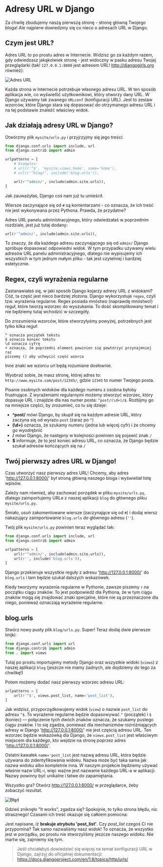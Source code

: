 # Adresy URL w Django

Za chwilę zbudujemy naszą pierwszą stronę - stronę główną Twojego bloga! Ale najpierw dowiedzmy się co nieco o adresach URL w Django.

## Czym jest URL?

Adres URL to po prostu adres w Internecie. Widzisz go za każdym razem, gdy odwiedzasz jakąkolwiek stronę - jest widoczny w pasku adresu Twojej przeglądarki (tak! `127.0.0.1:8000` jest adresem URL! http://djangogirls.org również):

![Adres URL][1]

 [1]: images/url.png

Każda strona w Internecie potrzebuje własnego adresu URL. W ten sposób aplikacja wie, co wyświetlić użytkownikowi, który otworzy dany URL. W Django używamy tak zwanego `URLconf` (konfiguracji URL). Jest to zestaw wzorców, które Django stara się dopasować do otrzymanego adresu URL i na tej podstawie znaleźć właściwy widok.

## Jak działają adresy URL w Django?

Otwórzmy plik `mysite/urls.py` i przyjrzyjmy się jego treści:

```python
from django.conf.urls import include, url
from django.contrib import admin

urlpatterns = [
    # Examples:
    # url(r'^$', 'mysite.views.home', name='home'),
    # url(r'^blog/', include('blog.urls')),

    url(r'^admin/', include(admin.site.urls)),
]
```

Jak zauważyłaś, Django coś nam już tu umieścił.

Wiersze zaczynające się od `#` są komentarzami - co oznacza, że ich treść nie jest wykonywana przez Pythona. Prawda, że przydatne?

Adres URL panelu administracyjnego, który odwiedzałaś w poprzednim rozdziale, jest już tutaj dodany:

```python
url(r'^admin/', include(admin.site.urls)),
```

To znaczy, że dla każdego adresu zaczynającego się od `admin/` Django spróbuje dopasować odpowiedni *widok*. W tym przypadku używamy wielu adresów URL panelu administracyjnego, dlatego nie wypisujemy ich wszystkich w tym jednym małym pliku - tak jest czytelniej i bardziej estetycznie.

## Regex, czyli wyrażenia regularne

Zastanawiałaś się, w jaki sposób Django kojarzy adresy URL z widokami? Cóż, ta część jest nieco bardziej złożona. Django wykorzystuje `regex`, czyli tzw. wyrażenia regularne. Regex posiada mnóstwo (naprawdę mnóstwo!) reguł, które tworzą wzorzec do wyszukania. To dość skomplikowany temat i nie będziemy tutaj wchodzić w szczegóły.

Do zrozumienia wzorców, które stworzyłyśmy powyżej, potrzebnych jest tylko kilka reguł:

    ^ oznacza początek tekstu
    $ oznacza koniec tekstu
    \d oznacza cyfrę
    + oznacza, że poprzedni element powinien się powtórzyć przynajmniej raz
    piszemy () aby uchwycić część wzorca


Inne znaki we wzorcu url będą rozumiane dosłownie.

Wyobraź sobie, że masz stronę, której adres to: `http://www.mysite.com/post/12345/`, gdzie `12345` to numer Twojego posta.

Pisanie osobnych widoków dla każdego numeru z osobna byłoby frustrujące. Z wyrażeniami regularnymi możemy stworzyć wzorzec, który dopasuje URL i znajdzie dla nas numer posta: `^post/(\d+)/$`. Rozbijmy go na mniejsze części, by zrozumieć, co tu się dzieje:

*   **^post/** mówi Django, by skupił się na każdym adresie URL, który zaczyna się od wyrazu `post` (zaraz po `^`)
*   **(\d+)** oznacza, że szukamy numeru (jedna lub więcej cyfr) i że chcemy go wyodrębnić
*   **/** mówi Django, że następny w kolejności powinien się pojawić znak `/`
*   **$** informuje, że to jest koniec adresu URL, co oznacza, że Django będzie szukał adresów kończących się na `/`

## Twój pierwszy adres URL w Django!

Czas utworzyć nasz pierwszy adres URL! Chcemy, aby adres 'http://127.0.0.1:8000/' był stroną główną naszego bloga i wyświetlał listę wpisów.

Zależy nam również, aby zachować porządek w pliku `mysite/urls.py`, dlatego zaimportujemy URLe z naszej aplikacji `blog` do głównego pliku `mysite/urls.py`.

Śmiało, usuń zakomentowane wiersze (zaczynające się od `#`) i dodaj wiersz nakazujący zaimportowanie `blog.urls` do głównego adresu (`''`).

Twój plik `mysite/urls.py` powinien teraz wyglądać tak:

```python
from django.conf.urls import include, url
from django.contrib import admin

urlpatterns = [
    url(r'^admin/', include(admin.site.urls)),
    url(r'', include('blog.urls')),
]
```

Django przekieruje wszystkie reguły z adresu 'http://127.0.0.1:8000/' do `blog.urls` i tam będzie szukał dalszych wskazówek.

Kiedy tworzymy wyrażenia regularne w Pythonie, zawsze piszemy `r` na początku ciągu znaków. To jest podpowiedź dla Pythona, że w tym ciągu znaków mogą się znajdować znaki specjalne, które nie są przeznaczone dla niego, ponieważ oznaczają wyrażenie regularne.

## blog.urls

Stwórz nowy pusty plik `blog/urls.py`. Super! Teraz dodaj dwie pierwsze linijki:

```python
from django.conf.urls import url
from django.contrib import admin
from . import views
```

Tutaj po prostu importujemy metody Django oraz wszystkie widoki (`views`) z naszej aplikacji `blog` (jeszcze nie mamy żadnych, ale dojdziemy do tego za chwilkę!)

Potem możemy dodać nasz pierwszy wzorzec adresu URL:

```python
urlpatterns = [
    url(r'^$', views.post_list, name='post_list'),
]
```

Jak widzisz, przyporządkowujemy widok (`view`) o nazwie `post_list` do adresu `^$`. To wyrażenie regularne będzie dopasowywać `^` (początek) i `$` (koniec) — połączenie tych dwóch znaków oznacza, że szukamy pustego ciągu znaków. I to się zgadza, ponieważ dla mechanizmów rozróżniających adresy w Django 'http://127.0.0.1:8000/' nie jest częścią adresu URL. Ten wzorzec będzie wskazówką dla Django, że `views.post_list` jest właściwym miejscem dla każdego, kto wejdzie na stronę poprzez adres 'http://127.0.0.1:8000/'.

Ostatni kawałek `name='post_list` jest nazwą adresu URL, która będzie używana do zidentyfikowania widoku. Nazwa może być taka sama jak nazwa widoku albo kompletnie inna. W naszym projekcie będziemy używać właśnie nazw URL-i, więc ważne jest nazwanie każdego URL-a w aplikacji. Nazwy powinny być unikalne i łatwe do zapamiętania.

Wszystko gra? Otwórz http://127.0.0.1:8000/ w przeglądarce, żeby zobaczyć rezultat.

![Błąd][2]

 [2]: images/error1.png

Gdzieś zniknęło "It works", zgadza się? Spokojnie, to tylko strona błędu, nic strasznego! Czasami ich treść okazuje się całkiem pomocna:

Jest napisane, iż **brakuje atrybutu 'post_list'**. Czy *post_list* czegoś Ci nie przypomina? Tak samo nazwaliśmy nasz widok! To oznacza, że wszystko jest w porządku, po prostu nie stworzyliśmy jeszcze naszego *widoku*. Nie martw się, zajmiemy się tym.

> Jeśli chciałabyś dowiedzieć się więcej na temat konfiguracji URL w Django, zajrzyj do oficjalnej dokumentacji: https://docs.djangoproject.com/en/1.8/topics/http/urls/
